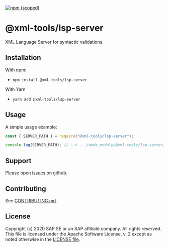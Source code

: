 [![npm (scoped)](https://img.shields.io/npm/v/@xml-tools/lsp-server.svg)](https://www.npmjs.com/package/@xml-tools/lsp-server)

# @xml-tools/lsp-server

XML Language Server for syntactic validations.

## Installation

With npm:

- `npm install @xml-tools/lsp-server`

With Yarn

- `yarn add @xml-tools/lsp-server`

## Usage

A simple usage example:

```javascript
const { SERVER_PATH } = require("@xml-tools/lsp-server");

console.log(SERVER_PATH); // --> .../node_module/@xml-tools/lsp-server/out/server.js
```

## Support

Please open [issues](https://github.com/SAP/xml-tols/issues) on github.

## Contributing

See [CONTRIBUTING.md](./CONTRIBUTING.md).

## License

Copyright (c) 2020 SAP SE or an SAP affiliate company. All rights reserved.
This file is licensed under the Apache Software License, v. 2 except as noted otherwise in the [LICENSE file](../../LICENSE).
